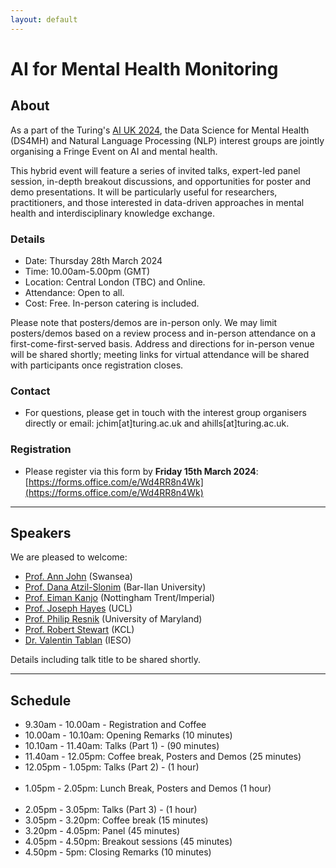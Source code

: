 ```yaml
---
layout: default
---
```


# AI for Mental Health Monitoring
## About
As a part of the Turing's [AI UK 2024](https://ai-uk.turing.ac.uk/), the Data Science for Mental Health (DS4MH) and Natural Language Processing (NLP) interest groups are jointly organising a Fringe Event on AI and mental health. 

This hybrid event will feature a series of invited talks, expert-led panel session, in-depth breakout discussions, and opportunities for poster and demo presentations. It will be particularly useful for researchers, practitioners, and those interested in data-driven approaches in mental health and interdisciplinary knowledge exchange.

### Details 
* Date: Thursday 28th March 2024
* Time: 10.00am-5.00pm (GMT)
* Location: Central London (TBC) and Online.
* Attendance: Open to all. 
* Cost: Free. In-person catering is included.

Please note that posters/demos are in-person only. We may limit posters/demos based on a review process and in-person attendance on a first-come-first-served basis. Address and directions for in-person venue will be shared shortly; meeting links for virtual attendance will be shared with participants once registration closes.

### Contact
* For questions, please get in touch with the interest group organisers directly or email: jchim[at]turing.ac.uk and ahills[at]turing.ac.uk.

### Registration
* Please register via this form by **Friday 15th March 2024**: [https://forms.office.com/e/Wd4RR8n4Wk](https://forms.office.com/e/Wd4RR8n4Wk)

--- 
## Speakers
We are pleased to welcome:
* [Prof. Ann John](https://www.swansea.ac.uk/staff/a.john/) (Swansea)
* [Prof. Dana Atzil-Slonim](https://www.prlab.co.il/en/) (Bar-Ilan University)
* [Prof. Eiman Kanjo](https://www.ntu.ac.uk/staff-profiles/science-technology/eiman-kanjo) (Nottingham Trent/Imperial)
* [Prof. Joseph Hayes](https://profiles.ucl.ac.uk/29452) (UCL)
* [Prof. Philip Resnik]( https://users.umiacs.umd.edu/~resnik/) (University of Maryland)
* [Prof. Robert Stewart](https://www.kcl.ac.uk/people/professor-robert-stewart) (KCL)
* [Dr. Valentin Tablan](https://www.iesogroup.com/team/dr-valentin-tablan) (IESO)

Details including talk title to be shared shortly.

---
## Schedule

* 9.30am - 10.00am - Registration and Coffee
* 10.00am - 10.10am: Opening Remarks (10 minutes)
* 10.10am - 11.40am: Talks (Part 1) - (90 minutes)
* 11.40am - 12.05pm: Coffee break, Posters and Demos (25 minutes)
* 12.05pm - 1.05pm: Talks (Part 2) - (1 hour) <br/><br/>
* 1.05pm - 2.05pm: Lunch Break, Posters and Demos (1 hour) <br/><br/>
* 2.05pm - 3.05pm: Talks (Part 3) - (1 hour)
* 3.05pm - 3.20pm: Coffee break (15 minutes)
* 3.20pm - 4.05pm: Panel (45 minutes)
* 4.05pm - 4.50pm: Breakout sessions (45 minutes)
* 4.50pm - 5pm: Closing Remarks (10 minutes)

